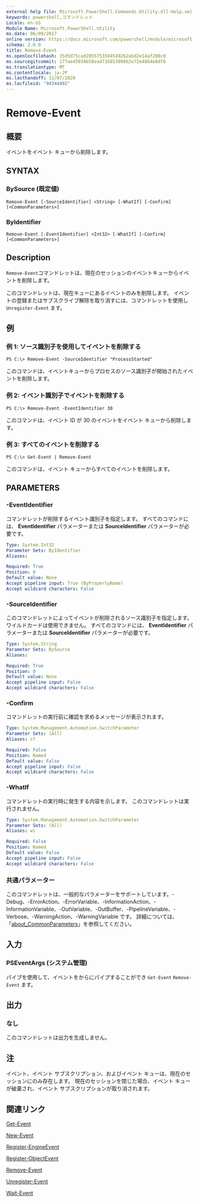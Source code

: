 ```yaml
---
external help file: Microsoft.PowerShell.Commands.Utility.dll-Help.xml
keywords: powershell,コマンドレット
Locale: en-US
Module Name: Microsoft.PowerShell.Utility
ms.date: 06/09/2017
online version: https://docs.microsoft.com/powershell/module/microsoft.powershell.utility/remove-event?view=powershell-5.1&WT.mc_id=ps-gethelp
schema: 2.0.0
title: Remove-Event
ms.openlocfilehash: 35d5d75cad2855753504549262abd2e14af200c0
ms.sourcegitcommit: 177ae45034b58ead716853096b2e72e4864e6df6
ms.translationtype: MT
ms.contentlocale: ja-JP
ms.lasthandoff: 11/07/2020
ms.locfileid: "94344492"
---
```

# Remove-Event

## 概要
イベントをイベント キューから削除します。

## SYNTAX

### BySource (既定値)

```
Remove-Event [-SourceIdentifier] <String> [-WhatIf] [-Confirm] [<CommonParameters>]
```

### ByIdentifier

```
Remove-Event [-EventIdentifier] <Int32> [-WhatIf] [-Confirm] [<CommonParameters>]
```

## Description

`Remove-Event`コマンドレットは、現在のセッションのイベントキューからイベントを削除します。

このコマンドレットは、現在キューにあるイベントのみを削除します。 イベントの登録またはサブスクライブ解除を取り消すには、コマンドレットを使用し `Unregister-Event` ます。

## 例

### 例 1: ソース識別子を使用してイベントを削除する

```
PS C:\> Remove-Event -SourceIdentifier "ProcessStarted"
```

このコマンドは、イベントキューからプロセスのソース識別子が開始されたイベントを削除します。

### 例 2: イベント識別子でイベントを削除する

```
PS C:\> Remove-Event -EventIdentifier 30
```

このコマンドは、イベント ID が 30 のイベントをイベント キューから削除します。

### 例 3: すべてのイベントを削除する

```
PS C:\> Get-Event | Remove-Event
```

このコマンドは、イベント キューからすべてのイベントを削除します。

## PARAMETERS

### -EventIdentifier

コマンドレットが削除するイベント識別子を指定します。 すべてのコマンドには、 **EventIdentifier** パラメーターまたは **SourceIdentifier** パラメーターが必要です。

```yaml
Type: System.Int32
Parameter Sets: ByIdentifier
Aliases:

Required: True
Position: 0
Default value: None
Accept pipeline input: True (ByPropertyName)
Accept wildcard characters: False
```

### -SourceIdentifier

このコマンドレットによってイベントが削除されるソース識別子を指定します。 ワイルドカードは使用できません。 すべてのコマンドには、 **EventIdentifier** パラメーターまたは **SourceIdentifier** パラメーターが必要です。

```yaml
Type: System.String
Parameter Sets: BySource
Aliases:

Required: True
Position: 0
Default value: None
Accept pipeline input: False
Accept wildcard characters: False
```

### -Confirm

コマンドレットの実行前に確認を求めるメッセージが表示されます。

```yaml
Type: System.Management.Automation.SwitchParameter
Parameter Sets: (All)
Aliases: cf

Required: False
Position: Named
Default value: False
Accept pipeline input: False
Accept wildcard characters: False
```

### -WhatIf

コマンドレットの実行時に発生する内容を示します。 このコマンドレットは実行されません。

```yaml
Type: System.Management.Automation.SwitchParameter
Parameter Sets: (All)
Aliases: wi

Required: False
Position: Named
Default value: False
Accept pipeline input: False
Accept wildcard characters: False
```

### 共通パラメーター

このコマンドレットは、一般的なパラメーターをサポートしています。-Debug、-ErrorAction、-ErrorVariable、-InformationAction、-InformationVariable、-OutVariable、-OutBuffer、-PipelineVariable、-Verbose、-WarningAction、-WarningVariable です。 詳細については、「[about_CommonParameters](https://go.microsoft.com/fwlink/?LinkID=113216)」を参照してください。

## 入力

### PSEventArgs (システム管理)

パイプを使用して、イベントをからにパイプすることができ `Get-Event` `Remove-Event` ます。

## 出力

### なし

このコマンドレットは出力を生成しません。

## 注

イベント、イベント サブスクリプション、およびイベント キューは、現在のセッションにのみ存在します。 現在のセッションを閉じた場合、イベント キューが破棄され、イベント サブスクリプションが取り消されます。

## 関連リンク

[Get-Event](Get-Event.md)

[New-Event](New-Event.md)

[Register-EngineEvent](Register-EngineEvent.md)

[Register-ObjectEvent](Register-ObjectEvent.md)

[Remove-Event](Remove-Event.md)

[Unregister-Event](Unregister-Event.md)

[Wait-Event](Wait-Event.md)
